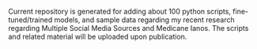Current repository is generated for adding about 100 python scripts, fine-tuned/trained models, and sample data regarding my recent research regarding Multiple Social Media Sources and Medicane Ianos.
The scripts and related material will be uploaded upon publication.
